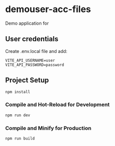 # demouser-acc-files

Demo application for

## User credentials

Create .env.local file and add:

```
VITE_API_USERNAME=user
VITE_API_PASSWORD=password
```

## Project Setup

```sh
npm install
```

### Compile and Hot-Reload for Development

```sh
npm run dev
```

### Compile and Minify for Production

```sh
npm run build
```
